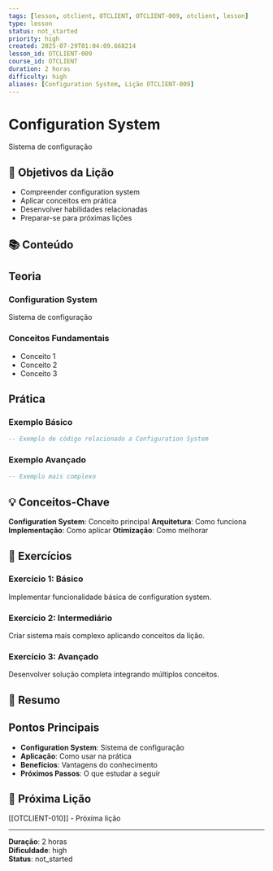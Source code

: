 ```yaml
---
tags: [lesson, otclient, OTCLIENT, OTCLIENT-009, otclient, lesson]
type: lesson
status: not_started
priority: high
created: 2025-07-29T01:04:09.668214
lesson_id: OTCLIENT-009
course_id: OTCLIENT
duration: 2 horas
difficulty: high
aliases: [Configuration System, Lição OTCLIENT-009]
---
```


# Configuration System

Sistema de configuração

## 🎯 Objetivos da Lição

- Compreender configuration system
- Aplicar conceitos em prática
- Desenvolver habilidades relacionadas
- Preparar-se para próximas lições

## 📚 Conteúdo


## Teoria

### Configuration System
Sistema de configuração

### Conceitos Fundamentais
- Conceito 1
- Conceito 2
- Conceito 3

## Prática

### Exemplo Básico
```lua
-- Exemplo de código relacionado a Configuration System
```

### Exemplo Avançado
```lua
-- Exemplo mais complexo
```


## 💡 Conceitos-Chave

**Configuration System**: Conceito principal
**Arquitetura**: Como funciona
**Implementação**: Como aplicar
**Otimização**: Como melhorar

## 🧪 Exercícios


### Exercício 1: Básico
Implementar funcionalidade básica de configuration system.

### Exercício 2: Intermediário
Criar sistema mais complexo aplicando conceitos da lição.

### Exercício 3: Avançado
Desenvolver solução completa integrando múltiplos conceitos.


## 📝 Resumo


## Pontos Principais

- **Configuration System**: Sistema de configuração
- **Aplicação**: Como usar na prática
- **Benefícios**: Vantagens do conhecimento
- **Próximos Passos**: O que estudar a seguir


## 🔗 Próxima Lição

[[OTCLIENT-010]] - Próxima lição

---

**Duração**: 2 horas  
**Dificuldade**: high  
**Status**: not_started
